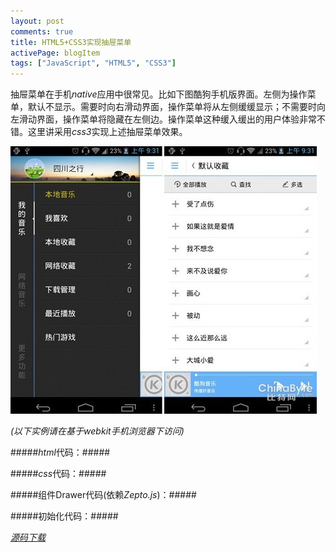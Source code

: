 ```yaml
---
layout: post
comments: true
title: HTML5+CSS3实现抽屉菜单
activePage: blogItem
tags: ["JavaScript", "HTML5", "CSS3"]
---
```


抽屉菜单在手机*native*应用中很常见。比如下图酷狗手机版界面。左侧为操作菜单，默认不显示。需要时向右滑动界面，操作菜单将从左侧缓缓显示；不需要时向左滑动界面，操作菜单将隐藏在左侧边。操作菜单这种缓入缓出的用户体验非常不错。这里讲采用*css3*实现上述抽屉菜单效果。

<p class="image-container"><img src="/images/drawer_1.jpg" alt="抽屉菜单示例图" /></p>
<!--more-->

*(以下实例请在基于webkit手机浏览器下访问)*

#####*html*代码：#####

<script src="https://gist.github.com/lightunderblack/27b42a32ceef843c94e2.js"></script>

#####*css*代码：#####

<script src="https://gist.github.com/lightunderblack/e0ff18d11c09409119c6.js"></script>

#####组件Drawer代码(依赖*Zepto.js*)：#####

<script src="https://gist.github.com/lightunderblack/95e2ce7e5791b4fa0e49.js"></script>

#####初始化代码：#####

<script src="https://gist.github.com/lightunderblack/fa4fbce0ba91b7af6463.js"></script>

[*源码下载*](/downloads/files/drawer.zip)

